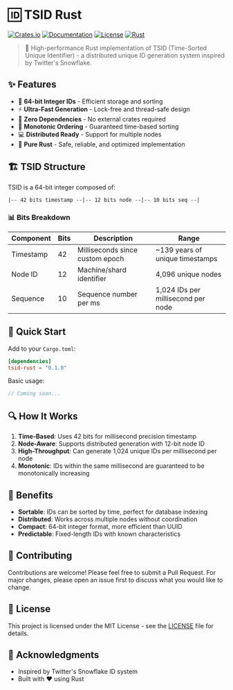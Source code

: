 # 🆔 TSID Rust

[![Crates.io](https://img.shields.io/crates/v/tsid-rust.svg)](https://crates.io/crates/tsid-rust)
[![Documentation](https://docs.rs/tsid-rust/badge.svg)](https://docs.rs/tsid-rust)
[![License](https://img.shields.io/badge/license-MIT-blue.svg)](LICENSE)
[![Rust](https://img.shields.io/badge/rust-1.85%2B-blue.svg?maxAge=3600)](https://github.com/qeeqez/tsid-rust)

> 🚀 High-performance Rust implementation of TSID (Time-Sorted Unique Identifier) - a distributed unique ID generation system inspired by Twitter's Snowflake.

## ✨ Features

- 🔢 **64-bit Integer IDs** - Efficient storage and sorting
- ⚡ **Ultra-Fast Generation** - Lock-free and thread-safe design
- 🎯 **Zero Dependencies** - No external crates required
- 🔄 **Monotonic Ordering** - Guaranteed time-based sorting
- 💻 **Distributed Ready** - Support for multiple nodes
- 🦀 **Pure Rust** - Safe, reliable, and optimized implementation

## 🏗️ TSID Structure

TSID is a 64-bit integer composed of:

```
|-- 42 bits timestamp --|-- 12 bits node --|-- 10 bits seq --|
```

### 📊 Bits Breakdown

| Component  | Bits | Description                    | Range                                    |
|------------|------|--------------------------------|------------------------------------------|
| Timestamp  | 42   | Milliseconds since custom epoch| ~139 years of unique timestamps         |
| Node ID    | 12   | Machine/shard identifier      | 4,096 unique nodes                      |
| Sequence   | 10   | Sequence number per ms        | 1,024 IDs per millisecond per node      |

## 🚀 Quick Start

Add to your `Cargo.toml`:
```toml
[dependencies]
tsid-rust = "0.1.0"
```

Basic usage:
```rust
// Coming soon...
```

## 🔍 How It Works

1. **Time-Based**: Uses 42 bits for millisecond precision timestamp
2. **Node-Aware**: Supports distributed generation with 12-bit node ID
3. **High-Throughput**: Can generate 1,024 unique IDs per millisecond per node
4. **Monotonic**: IDs within the same millisecond are guaranteed to be monotonically increasing

## 🌟 Benefits

- **Sortable**: IDs can be sorted by time, perfect for database indexing
- **Distributed**: Works across multiple nodes without coordination
- **Compact**: 64-bit integer format, more efficient than UUID
- **Predictable**: Fixed-length IDs with known characteristics

## 🤝 Contributing

Contributions are welcome! Please feel free to submit a Pull Request. For major changes, please open an issue first to discuss what you would like to change.

## 📝 License

This project is licensed under the MIT License - see the [LICENSE](LICENSE) file for details.

## 🙏 Acknowledgments

- Inspired by Twitter's Snowflake ID system
- Built with ❤️ using Rust
